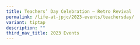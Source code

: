 ```yaml
---
title: Teachers’ Day Celebration – Retro Revival
permalink: /life-at-jpjc/2023-events/teachersday/
variant: tiptap
description: ""
third_nav_title: 2023 Events
---
```

